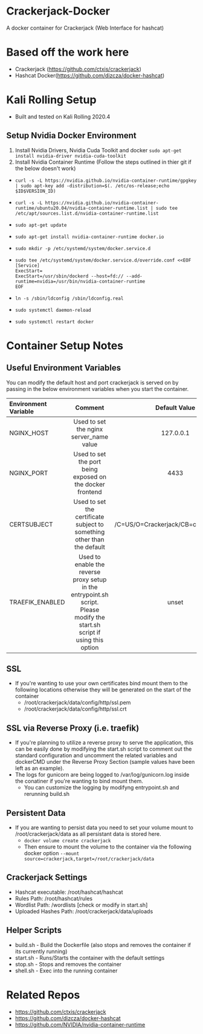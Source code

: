 # Crackerjack-Docker
A docker container for Crackerjack (Web Interface for hashcat)

# Based off the work here
* Crackerjack (https://github.com/ctxis/crackerjack)
* Hashcat Docker(https://github.com/dizcza/docker-hashcat)

# Kali Rolling Setup
* Built and tested on Kali Rolling 2020.4 

## Setup Nvidia Docker Environment
1. Install Nvidia Drivers, Nvidia Cuda Toolkit and docker
`sudo apt-get install nvidia-driver nvidia-cuda-toolkit`
2. Install Nvidia Container Runtime (Follow the steps outlined in thier git if the below doesn't work)
  * `curl -s -L https://nvidia.github.io/nvidia-container-runtime/gpgkey | sudo apt-key add -distribution=$(. /etc/os-release;echo $ID$VERSION_ID)`

  * `curl -s -L https://nvidia.github.io/nvidia-container-runtime/ubuntu20.04/nvidia-container-runtime.list | sudo tee /etc/apt/sources.list.d/nvidia-container-runtime.list`
  * `sudo apt-get update`
  * `sudo apt-get install nvidia-container-runtime docker.io`
  * `sudo mkdir -p /etc/systemd/system/docker.service.d`
  *
    ```
    sudo tee /etc/systemd/system/docker.service.d/override.conf <<EOF 
    [Service] 
    ExecStart= 
    ExecStart=/usr/sbin/dockerd --host=fd:// --add-runtime=nvidia=/usr/bin/nvidia-container-runtime
    EOF
    ```
  * `ln -s /sbin/ldconfig /sbin/ldconfig.real`
  * `sudo systemctl daemon-reload`
  * `sudo systemctl restart docker`


# Container Setup Notes
## Useful Environment Variables
You can modify the default host and port crackerjack is served on by passing in the below environment variables when you start the container.

| **Environment Variable** | **Comment** | **Default Value**
| :------------------------- | :--------------------: |:---------------:|
| NGINX_HOST                 | Used to set the nginx server_name value| 127.0.0.1         |
| NGINX_PORT                 | Used to set the port being exposed on the docker frontend | 4433               |
| CERTSUBJECT                | Used to set the certificate subject to something other than the default| /C=US/O=Crackerjack/CB=crackerjack.lan |
| TRAEFIK_ENABLED            | Used to enable the reverse proxy setup in the entrypoint.sh script.</br>Please modify the start.sh script if using this option| unset |


## SSL
* If you're wanting to use your own certificates bind mount them to the following locations otherwise they will be generated on the start of the container
  * /root/crackerjack/data/config/http/ssl.pem
  * /root/crackerjack/data/config/http/ssl.crt

## SSL via Reverse Proxy (i.e. traefik)
* If you're planning to utilize a reverse proxy to serve the application, this can be easily done by modifying the start.sh script to comment out the standard configuration and uncomment the related variables and dockerCMD under the Reverse Proxy Section (sample values have been left as an example).
* The logs for gunicorn are being logged to /var/log/gunicorn.log inside the conatiner if you're wanting to bind mount them.
  * You can customize the logging by modifyng entrypoint.sh and rerunning build.sh

## Persistent Data 
* If you are wanting to persist data you need to set your volume mount to /root/crackerjack/data as all persistant data is stored here.
  * `docker volume create crackerjack`
  * Then ensure to mount the volume to the container via the following docker option `--mount source=crackerjack,target=/root/crackerjack/data`

## Crackerjack Settings
* Hashcat executable: /root/hashcat/hashcat
* Rules Path: /root/hashcat/rules
* Wordlist Path: /wordlists [check or modify in start.sh]
* Uploaded Hashes Path: /root/crackerjack/data/uploads

## Helper Scripts
* build.sh - Build the Dockerfile (also stops and removes the container if its currently running)
* start.sh - Runs/Starts the container with the default settings
* stop.sh - Stops and removes the container
* shell.sh - Exec into the running container

# Related Repos
* https://github.com/ctxis/crackerjack
* https://github.com/dizcza/docker-hashcat
* https://github.com/NVIDIA/nvidia-container-runtime

